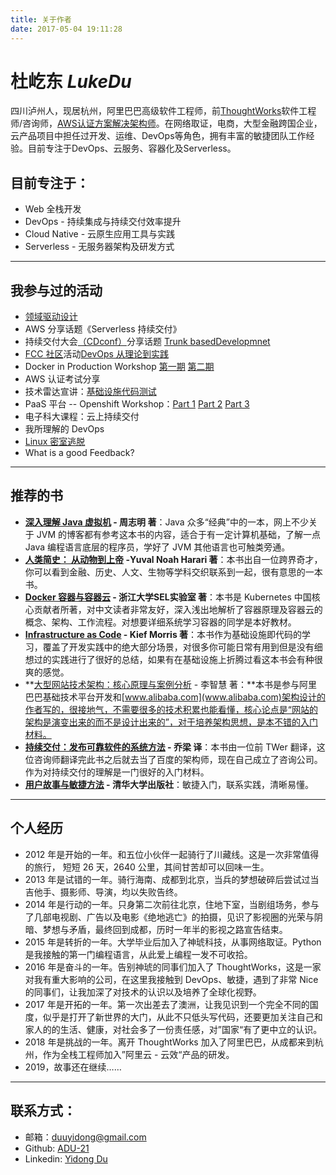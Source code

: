 ```yaml
---
title: 关于作者
date: 2017-05-04 19:11:28
---
```


#  杜屹东 *LukeDu*
四川泸州人，现居杭州，阿里巴巴高级软件工程师，前[ThoughtWorks](https://Thoughtworks.com/)软件工程师/咨询师，[AWS认证方案解决架构师](https://s3.amazonaws.com/duyidong-archive/pdf/awsSolutionsArchitect_AE.pdf)。在网络取证，电商，大型金融跨国企业，云产品项目中担任过开发、运维、DevOps等角色，拥有丰富的敏捷团队工作经验。目前专注于DevOps、云服务、容器化及Serverless。

##  目前专注于：
- Web 全栈开发
- DevOps - 持续集成与持续交付效率提升
- Cloud Native - 云原生应用工具与实践
- Serverless - 无服务器架构及研发方式
  ​
---
## 我参与过的活动

* [领域驱动设计](https://www.duyidong.com/2018/04/23/ddd-key-words/)
* AWS 分享话题《Serverless 持续交付》
* 持续交付大会[（CDconf）](http://www.itdks.com/eventlist/detail/1663)分享话题 [Trunk basedDevelopmnet](https://www.duyidong.com/2017/10/29/trunk-base-development/)
* [FCC 社区](https://www.freecodecamp.org/)活动[DevOps 从理论到实践](https://www.duyidong.com/2017/07/14/what-is-devops/)
* Docker in Production Workshop [第一期](https://blog.waterstrong.me/docker-workshop-part1/) [第二期](https://blog.waterstrong.me/docker-workshop-part2/)
* AWS 认证考试分享
* 技术雷达宣讲：[基础设施代码测试](https://www.duyidong.com/2017/04/13/Infrastructure-as-Code-Testing/)
* PaaS 平台 -- Openshift Workshop：[Part 1](https://www.duyidong.com/2017/06/14/kubernetes-and-openshift/) [Part 2](https://www.duyidong.com/2017/06/15/kubernetes-infrastructure/) [Part 3](https://www.duyidong.com/2017/06/15/openshift-quick-start/)
* 电子科大课程：云上持续交付
* 我所理解的 DevOps
* [Linux 密室逃脱](https://blog.jimmylv.info/2016-08-17-linux-shell-workshop-note/)
* What is a good Feedback?

---
## 推荐的书
- **[深入理解 Java 虚拟机](https://item.jd.com/1069428318.html) - 周志明 著**：Java 众多“经典”中的一本，网上不少关于 JVM 的博客都有参考这本书的内容，适合于有一定计算机基础，了解一点 Java 编程语言底层的程序员，学好了 JVM 其他语言也可触类旁通。
- **[人类简史： 从动物到上帝](https://item.jd.com/12125924.html) -Yuval Noah Harari 著**：本书出自一位跨界奇才，你可以看到金融、历史、人文、生物等学科交织联系到一起，很有意思的一本书。
- **[Docker 容器与容器云](https://item.jd.com/12052716.html) - 浙江大学SEL实验室 著**：本书是 Kubernetes 中国核心贡献者所著，对中文读者非常友好，深入浅出地解析了容器原理及容器云的概念、架构、工作流程。对想要详细系统学习容器的同学是本好教材。
- **[Infrastructure as Code](https://www.safaribooksonline.com/library/view/infrastructure-as-code/9781491924334/) - Kief Morris 著**：本书作为基础设施即代码的学习，覆盖了开发实践中的绝大部分场景，对很多你可能日常有用到但是没有细想过的实践进行了很好的总结，如果有在基础设施上折腾过看这本书会有种很爽的感觉。
- **[大型网站技术架构：核心原理与案例分析](https://item.jd.com/11322972.html) - 李智慧 著：**本书是参与阿里巴巴基础技术平台开发和[www.alibaba.com](www.alibaba.com)架构设计的作者写的，很接地气，不需要很多的技术积累也能看懂，核心论点是“网站的架构是演变出来的而不是设计出来的”，对于培养架构思想，是本不错的入门材料。
- **[持续交付：发布可靠软件的系统方法](https://item.jd.com/10843669.html) - 乔梁 译**：本书由一位前 TWer 翻译，这位咨询师翻译完此书之后就去当了百度的架构师，现在自己成立了咨询公司。作为对持续交付的理解是一门很好的入门材料。
- **[用户故事与敏捷方法](https://item.jd.com/10080654.html) - 清华大学出版社**：敏捷入门，联系实践，清晰易懂。

---
## 个人经历

- 2012 年是开始的一年。和五位小伙伴一起骑行了川藏线。这是一次非常值得的旅行， 短短 26 天，2640 公里，其间甘苦却可以回味一生。
- 2013 年是试错的一年。骑行海南、成都到北京，当兵的梦想破碎后尝试过当吉他手、摄影师、导演，均以失败告终。
- 2014 年是行动的一年。只身第二次前往北京，住地下室，当剧组场务，参与了几部电视剧、广告以及电影《绝地逃亡》的拍摄，见识了影视圈的光荣与阴暗、梦想与矛盾，最终回到成都，历时一年半的影视之路宣告结束。
- 2015 年是转折的一年。大学毕业后加入了神琥科技，从事网络取证。Python 是我接触的第一门编程语言，从此爱上编程一发不可收拾。
- 2016 年是奋斗的一年。告别神琥的同事们加入了 ThoughtWorks，这是一家对我有重大影响的公司，在这里我接触到 DevOps、敏捷，遇到了非常 Nice 的同事们，让我加深了对技术的认识以及培养了全球化视野。
- 2017 年是开拓的一年。第一次出差去了澳洲，让我见识到一个完全不同的国度，似乎是打开了新世界的大门，从此不只低头写代码，还要更加关注自己和家人的的生活、健康，对社会多了一份责任感，对”国家“有了更中立的认识。
- 2018 年是挑战的一年。离开 ThoughtWorks 加入了阿里巴巴，从成都来到杭州，作为全栈工程师加入”阿里云 - 云效“产品的研发。
- 2019，故事还在继续……

---

## 联系方式：
- 邮箱：[duuyidong@gmail.com](mailto:duuyidong@gmail.com)
- Github: [ADU-21](https://github.com/adu-21)
- Linkedin: [Yidong Du](https://www.linkedin.com/in/yidong-du-0868b0123/)
